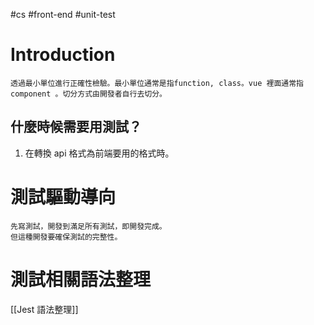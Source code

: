 #cs #front-end #unit-test

# Introduction
	透過最小單位進行正確性檢驗。最小單位通常是指function, class。vue 裡面通常指 component 。切分方式由開發者自行去切分。
## 什麼時候需要用測試？
1. 在轉換 api 格式為前端要用的格式時。

# 測試驅動導向
	先寫測試，開發到滿足所有測試，即開發完成。
	但這種開發要確保測試的完整性。

# 測試相關語法整理
[[Jest 語法整理]]

